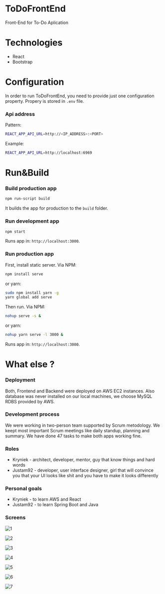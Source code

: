 # ToDoFrontEnd
Front-End for To-Do Aplication

# Technologies
 * React
 * Bootstrap

# Configuration

In order to run ToDoFrontEnd, you need to provide just one configuration property. Propery is stored in `.env` file.

### Api address

Pattern:
```sh
REACT_APP_API_URL=http://<IP_ADDRESS>:<PORT>
```

Example:
```sh
REACT_APP_API_URL=http://localhost:6969
```

# Run&Build

### Build production app

```sh
npm run-script build
```

It builds the app for production to the `build` folder.

### Run development app

```sh
npm start
```

Runs app in: `http://localhost:3000`.

### Run production app

First, install static server.
Via NPM:
```sh
npm install serve
```

or yarn:
```sh
sudo npm install yarn -g
yarn global add serve
```

Then run.
Via NPM:
```sh
nohup serve -s &
```

or yarn:
```sh
nohup yarn serve -l 3000 &
```

Runs app in: `http://localhost:3000`.

# What else ?

### Deployment

Both, Frontend and Backend were deployed on AWS EC2 instances. Also database was never installed on our local machines, we choose MySQL RDBS provided by AWS.

### Development process

We were working in two-person team supported by Scrum metodology. We keept most important Scrum meetings like daily standup, planning and summary. We have done 47 tasks to make both apps working fine.

### Roles

 * Kryniek - architect, developer, mentor, guy that know things and hard words
 * Justam92 - developer, user interface designer, girl that will convince you that your UI looks like shit and you have to make it looks differently

### Personal goals

 * Kryniek - to learn AWS and React
 * Justam92 - to learn Spring Boot and Java

### Screens

![1](https://github.com/justam92/ToDoFrontEnd/blob/master/screens/1.png)

![2](https://github.com/justam92/ToDoFrontEnd/blob/master/screens/2.png)

![3](https://github.com/justam92/ToDoFrontEnd/blob/master/screens/3.png)

![4](https://github.com/justam92/ToDoFrontEnd/blob/master/screens/4.png)

![5](https://github.com/justam92/ToDoFrontEnd/blob/master/screens/5.png)

![6](https://github.com/justam92/ToDoFrontEnd/blob/master/screens/6.png)

![7](https://github.com/justam92/ToDoFrontEnd/blob/master/screens/7.png)